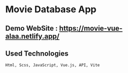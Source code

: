 # Movie Database App
## Demo WebSite : https://movie-vue-alaa.netlify.app/
## Used Technologies
``` Html, Scss, JavaScript, Vue.js, API, Vite ```
